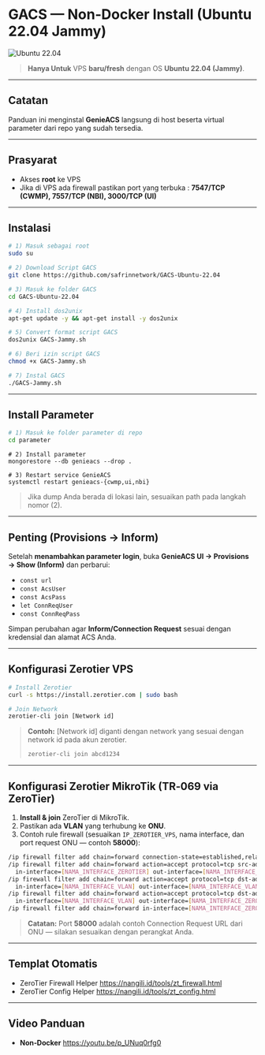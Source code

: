 # GACS — Non‑Docker Install (Ubuntu 22.04 Jammy)

![Ubuntu 22.04](https://img.shields.io/badge/Ubuntu-22.04%20Jammy-E95420?logo=ubuntu&logoColor=white)

> **Hanya Untuk** VPS **baru/fresh** dengan OS **Ubuntu 22.04 (Jammy)**.

---

## Catatan
Panduan ini menginstal **GenieACS** langsung di host beserta virtual parameter dari repo yang sudah tersedia.

---

## Prasyarat
- Akses **root** ke VPS
- Jika di VPS ada firewall pastikan port yang terbuka : **7547/TCP (CWMP), 7557/TCP (NBI), 3000/TCP (UI)**

---

## Instalasi
```bash
# 1) Masuk sebagai root
sudo su
```
```bash
# 2) Download Script GACS
git clone https://github.com/safrinnetwork/GACS-Ubuntu-22.04
```
```bash
# 3) Masuk ke folder GACS
cd GACS-Ubuntu-22.04
```
```bash
# 4) Install dos2unix
apt-get update -y && apt-get install -y dos2unix
```
```bash
# 5) Convert format script GACS
dos2unix GACS-Jammy.sh
```
```bash
# 6) Beri izin script GACS
chmod +x GACS-Jammy.sh
```
```bash
# 7) Instal GACS
./GACS-Jammy.sh
```

---

## Install Parameter
```bash
# 1) Masuk ke folder parameter di repo
cd parameter
```
```
# 2) Install parameter
mongorestore --db genieacs --drop .
```
```
# 3) Restart service GenieACS
systemctl restart genieacs-{cwmp,ui,nbi}
```
> Jika dump Anda berada di lokasi lain, sesuaikan path pada langkah nomor (2).

---

## Penting (Provisions → Inform)
Setelah **menambahkan parameter login**, buka **GenieACS UI → Provisions → Show (Inform)** dan perbarui:
- `const url`
- `const AcsUser`
- `const AcsPass`
- `let ConnReqUser`
- `const ConnReqPass`

Simpan perubahan agar **Inform/Connection Request** sesuai dengan kredensial dan alamat ACS Anda.

---
## Konfigurasi Zerotier VPS
```bash
# Install Zerotier
curl -s https://install.zerotier.com | sudo bash
```
```bash
# Join Network
zerotier-cli join [Network id]
```
> **Contoh:** [Network id] diganti dengan network yang sesuai dengan network id pada akun zerotier.
> ```bash
> zerotier-cli join abcd1234
> ```

---
## Konfigurasi Zerotier MikroTik (TR‑069 via ZeroTier)
1. **Install & join** ZeroTier di MikroTik.
2. Pastikan ada **VLAN** yang terhubung ke **ONU**.
3. Contoh rule firewall (sesuaikan `IP_ZEROTIER_VPS`, nama interface, dan port request ONU — contoh **58000**):

```bash
/ip firewall filter add chain=forward connection-state=established,related action=accept
/ip firewall filter add chain=forward action=accept protocol=tcp src-address=[IP_ZEROTIER_VPS] \
  in-interface=[NAMA_INTERFACE_ZEROTIER] out-interface=[NAMA_INTERFACE_VLAN] dst-port=58000,7547 comment="ACS -> ONU"
/ip firewall filter add chain=forward action=accept protocol=tcp dst-address=[IP_ZEROTIER_VPS] \
  in-interface=[NAMA_INTERFACE_VLAN] out-interface=[NAMA_INTERFACE_VLAN] src-port=58000,7547 comment="ONU -> ACS replies"
/ip firewall filter add chain=forward action=accept protocol=tcp dst-address=[IP_ZEROTIER_VPS] \
  in-interface=[NAMA_INTERFACE_VLAN] out-interface=[NAMA_INTERFACE_ZEROTIER] dst-port=7547 comment="ONU -> ACS CWMP"
/ip firewall filter add chain=forward in-interface=[NAMA_INTERFACE_ZEROTIER] out-interface=[NAMA_INTERFACE_VLAN] action=accept
```
> **Catatan:** Port **58000** adalah contoh Connection Request URL dari ONU — silakan sesuaikan dengan perangkat Anda.

---

## Templat Otomatis
- ZeroTier Firewall Helper https://nangili.id/tools/zt_firewall.html
- ZeroTier Config Helper https://nangili.id/tools/zt_config.html

---

## Video Panduan
- **Non‑Docker** https://youtu.be/p_UNuq0rfg0

